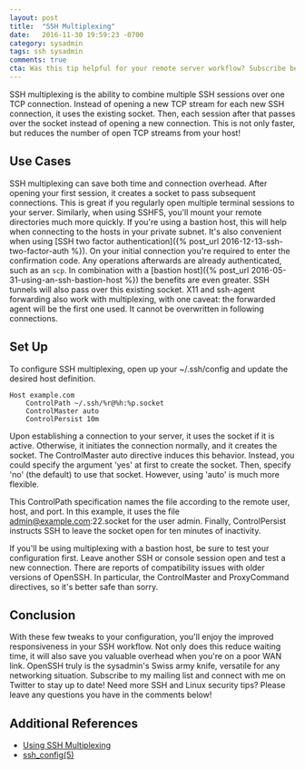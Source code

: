 ```yaml
---
layout: post
title:  "SSH Multiplexing"
date:   2016-11-30 19:59:23 -0700
category: sysadmin
tags: ssh sysadmin
comments: true
cta: Was this tip helpful for your remote server workflow? Subscribe below to get more neat tricks like this delivered straight to your inbox!
---
```


SSH multiplexing is the ability to combine multiple SSH sessions over one TCP connection. Instead of opening a new TCP stream for each new SSH connection, it uses the existing socket. Then, each session after that passes over the socket instead of opening a new connection. This is not only faster, but reduces the number of open TCP streams from your host!

## Use Cases
SSH multiplexing can save both time and connection overhead. After opening your first session, it creates a socket to pass subsequent connections. This is great if you regularly open multiple terminal sessions to your server. Similarly, when using SSHFS, you'll mount your remote directories much more quickly. If you're using a bastion host, this will help when connecting to the hosts in your private subnet. It's also convenient when using [SSH two factor authentication]({% post_url 2016-12-13-ssh-two-factor-auth %}). On your initial connection you're required to enter the confirmation code. Any operations afterwards are already authenticated, such as an `scp`. In combination with a [bastion host]({% post_url 2016-05-31-using-an-ssh-bastion-host %}) the benefits are even greater. SSH tunnels will also pass over this existing socket. X11 and ssh-agent forwarding also work with multiplexing, with one caveat: the forwarded agent will be the first one used. It cannot be overwritten in following connections.

## Set Up
To configure SSH multiplexing, open up your ~/.ssh/config and update the desired host definition.

```
Host example.com
    ControlPath ~/.ssh/%r@%h:%p.socket
    ControlMaster auto
    ControlPersist 10m
```

Upon establishing a connection to your server, it uses the socket if it is active. Otherwise, it initiates the connection normally, and it creates the socket. The ControlMaster auto directive induces this behavior. Instead, you could specify the argument 'yes' at first to create the socket. Then, specify 'no' (the default) to use that socket. However, using 'auto' is much more flexible.

This ControlPath specification names the file according to the remote user, host, and port. In this example, it uses the file admin@example.com:22.socket for the user admin. Finally, ControlPersist instructs SSH to leave the socket open for ten minutes of inactivity.

If you'll be using multiplexing with a bastion host, be sure to test your configuration first. Leave another SSH or console session open and test a new connection. There are reports of compatibility issues with older versions of OpenSSH. In particular, the ControlMaster and ProxyCommand directives, so it's better safe than sorry.

## Conclusion
With these few tweaks to your configuration, you'll enjoy the improved responsiveness in your SSH workflow. Not only does this reduce waiting time, it will also save you valuable overhead when you're on a poor WAN link. OpenSSH truly is the sysadmin's Swiss army knife, versatile for any networking situation. Subscribe to my mailing list and connect with me on Twitter to stay up to date! Need more SSH and Linux security tips? Please leave any questions you have in the comments below!

## Additional References
* [Using SSH Multiplexing](http://blog.scottlowe.org/2015/12/11/using-ssh-multiplexing/)
* [ssh_config(5)](https://linux.die.net/man/5/ssh_config)
